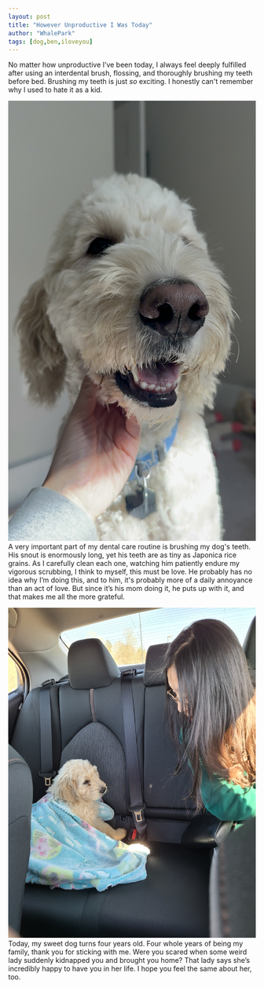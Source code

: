 ```yaml
---
layout: post
title: "However Unproductive I Was Today"
author: "WhalePark"
tags: [dog,ben,iloveyou]
---
```


No matter how unproductive I’ve been today, I always feel deeply fulfilled after using an interdental brush, flossing, and thoroughly brushing my teeth before bed. Brushing my teeth is just _so_ exciting. I honestly can't remember why I used to hate it as a kid.

![cute teeth](../assets/img/ben_teeth.jpg)
A very important part of my dental care routine is brushing my dog's teeth. His snout is enormously long, yet his teeth are as tiny as Japonica rice grains. As I carefully clean each one, watching him patiently endure my vigorous scrubbing, I think to myself, this must be love. He probably has no idea why I’m doing this, and to him, it's probably more of a daily annoyance than an act of love. But since it’s his mom doing it, he puts up with it, and that makes me all the more grateful.

![cute teeth](../assets/img/ben_inthecar.JPEG)
Today, my sweet dog turns four years old. Four whole years of being my family, thank you for sticking with me. Were you scared when some weird lady suddenly kidnapped you and brought you home? That lady says she’s incredibly happy to have you in her life. I hope you feel the same about her, too.
